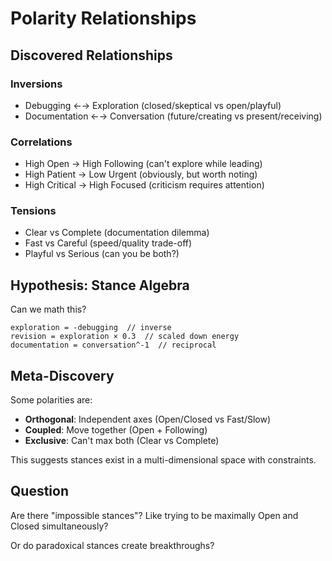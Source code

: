 # Polarity Relationships

## Discovered Relationships

### Inversions
- Debugging ←→ Exploration (closed/skeptical vs open/playful)
- Documentation ←→ Conversation (future/creating vs present/receiving)

### Correlations
- High Open → High Following (can't explore while leading)
- High Patient → Low Urgent (obviously, but worth noting)
- High Critical → High Focused (criticism requires attention)

### Tensions
- Clear vs Complete (documentation dilemma)
- Fast vs Careful (speed/quality trade-off)
- Playful vs Serious (can you be both?)

## Hypothesis: Stance Algebra

Can we math this?

```
exploration = -debugging  // inverse
revision = exploration × 0.3  // scaled down energy
documentation = conversation^-1  // reciprocal
```

## Meta-Discovery

Some polarities are:
- **Orthogonal**: Independent axes (Open/Closed vs Fast/Slow)
- **Coupled**: Move together (Open + Following)
- **Exclusive**: Can't max both (Clear vs Complete)

This suggests stances exist in a multi-dimensional space with constraints.

## Question

Are there "impossible stances"? Like trying to be maximally Open and Closed simultaneously?

Or do paradoxical stances create breakthroughs?